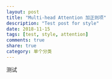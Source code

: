 ```yaml
---
layout: post
title: "Multi-head Attention 加正则项"
description: "Test post for style"
date: 2018-11-15
tags: [test, style, attention]
comments: true
share: true
category: 单个分类
---
```

测试

